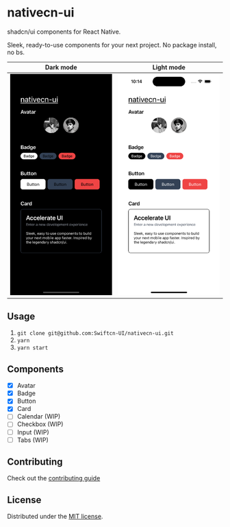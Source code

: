 # nativecn-ui

shadcn/ui components for React Native.

Sleek, ready-to-use components for your next project. No package install, no bs.

|               Dark mode               |               Light mode               |
| :-----------------------------------: | :------------------------------------: |
| ![](assets/examples/example-dark.png) | ![](assets/examples/example-light.png) |

## Usage

1. `git clone git@github.com:Swiftcn-UI/nativecn-ui.git`
2. `yarn`
3. `yarn start`

## Components

- [x] Avatar
- [x] Badge
- [x] Button
- [x] Card
- [ ] Calendar (WIP)
- [ ] Checkbox (WIP)
- [ ] Input (WIP)
- [ ] Tabs (WIP)

## Contributing

Check out the [contributing guide](https://github.com/Swiftcn-UI/nativecn-ui/blob/main/CONTRIBUTING.md)

## License

Distributed under the [MIT license](https://github.com/Swiftcn-UI/nativecn-ui/blob/main/LICENSE).
